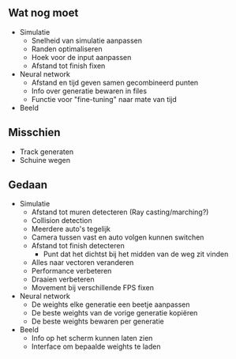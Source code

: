 ## Wat nog moet
- Simulatie
  - Snelheid van simulatie aanpassen
  - Randen optimaliseren
  - Hoek voor de input aanpassen
  - Afstand tot finish fixen
- Neural network
  - Afstand en tijd geven samen gecombineerd punten
  - Info over generatie bewaren in files
  - Functie voor "fine-tuning" naar mate van tijd
- Beeld


## Misschien
- Track generaten
- Schuine wegen


## Gedaan
- Simulatie
  - Afstand tot muren detecteren (Ray casting/marching?)
  - Collision detection
  - Meerdere auto's tegelijk
  - Camera tussen vast en auto volgen kunnen switchen
  - Afstand tot finish detecteren
    - Punt dat het dichtst bij het midden van de weg zit vinden
  - Alles naar vectoren veranderen
  - Performance verbeteren
  - Draaien verbeteren
  - Movement bij verschillende FPS fixen
- Neural network
  - De weights elke generatie een beetje aanpassen
  - De beste weights van de vorige generatie kopiëren
  - De beste weights bewaren per generatie
- Beeld
  - Info op het scherm kunnen laten zien
  - Interface om bepaalde weights te laden